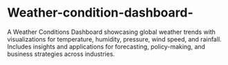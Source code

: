 # Weather-condition-dashboard-
A Weather Conditions Dashboard showcasing global weather trends with visualizations for temperature, humidity, pressure, wind speed, and rainfall. Includes insights and applications for forecasting, policy-making, and business strategies across industries.
